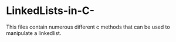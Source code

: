 # LinkedLists-in-C-
This files contain numerous different c methods that can be used to manipulate a linkedlist. 
